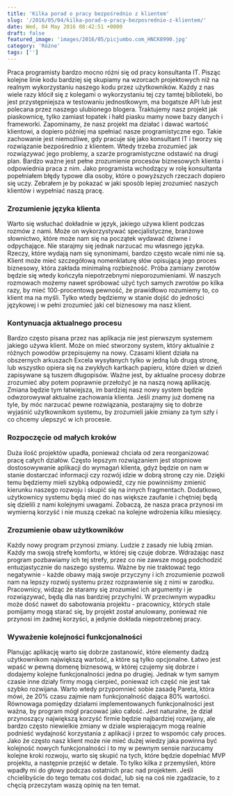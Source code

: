 ```yaml
---
title: 'Kilka porad o pracy bezpośrednio z klientem'
slug: '/2016/05/04/kilka-porad-o-pracy-bezposrednio-z-klientem/'
date: Wed, 04 May 2016 08:42:51 +0000
draft: false
featured_image: 'images/2016/05/picjumbo.com_HNCK8990.jpg'
category: 'Różne'
tags: ['']
---
```


Praca programisty bardzo mocno różni się od pracy konsultanta IT. Pisząc kolejne linie kodu bardziej się skupiamy na wzorcach projektowych niż na realnym wykorzystaniu naszego kodu przez użytkowników. Każdy z nas wiele razy kłócił się z kolegami o wykorzystaniu tej czy tamtej biblioteki, bo jest przystępniejsza w testowaniu jednostkowym, ma bogatsze API lub jest polecana przez naszego ulubionego blogera. Traktujemy nasz projekt jak piaskownicę, tylko zamiast łopatek i hałd piasku mamy nowe bazy danych i frameworki. Zapominamy, że nasz projekt ma działać i dawać wartość klientowi, a dopiero później ma spełniać nasze programistyczne ego. Takie zachowanie jest niemożliwe, gdy pracuje się jako konsultant IT i tworzy się rozwiązanie bezpośrednio z klientem. Wtedy trzeba zrozumieć jak rozwiązywać jego problemy, a szarże programistyczne odstawić na drugi plan. Bardzo ważne jest pełne zrozumienie procesów biznesowych klienta i odpowiednia praca z nim. Jako programista wchodzący w rolę konsultanta popełniałem błędy typowe dla osoby, które o powyższych rzeczach dopiero się uczy. Zebrałem je by pokazać w jaki sposób lepiej zrozumieć naszych klientów i wypełniać naszą pracę.

### Zrozumienie języka klienta

Warto się wsłuchać dokładnie w język, jakiego używa klient podczas rozmów z nami. Może on wykorzystywać specjalistyczne, branżowe słownictwo, które może nam się na początek wydawać dziwne i odpychające. Nie starajmy się jednak narzucać mu własnego języka. Rzeczy, które wydają nam się synonimami, bardzo często wcale nimi nie są. Klient może mieć szczegółową nomenklaturę słów opisującą jego proces biznesowy, która zakłada minimalną rozbieżność. Próba zamiany zwrotów będzie się wtedy kończyła niepotrzebnymi nieporozumieniami. W naszych rozmowach możemy nawet spróbować użyć tych samych zwrotów po kilka razy, by mieć 100-procentową pewność, że prawidłowo rozumiemy to, co klient ma na myśli. Tylko wtedy będziemy w stanie dojść do jedności językowej i w pełni zrozumieć jaki cel biznesowy ma nasz klient.

### Kontynuacja aktualnego procesu

Bardzo często pisana przez nas aplikacja nie jest pierwszym systemem jakiego używa klient. Może on mieć stworzony system, który aktualnie z różnych powodów przepisujemy na nowy. Czasami klient działa na obszernych arkuszach Excela wysyłanych tylko w jedną lub drugą stronę, lub wszystko opiera się na zwykłych kartkach papieru, które dzień w dzień zapisywane są tuszem długopisów. Ważne jest, by aktualne procesy dobrze zrozumieć aby potem poprawnie przełożyć je na naszą nową aplikację. Zmiana będzie tym łatwiejsza, im bardziej nasz nowy system będzie odwzorowywał aktualne zachowania klienta. Jeśli znamy już domenę na tyle, by móc narzucać pewne rozwiązania, postarajmy się to dobrze wyjaśnić użytkownikom systemu, by zrozumieli jakie zmiany za tym szły i co chcemy ulepszyć w ich procesie.

### Rozpoczęcie od małych kroków

Duża ilość projektów upadła, ponieważ chciała od zera reorganizować pracę całych działów. Często lepszym rozwiązaniem jest stopniowe dostosowywanie aplikacji do wymagań klienta, gdyż będzie on nam w stanie dostarczać informacji czy rozwój idzie w dobrą stronę czy nie. Dzięki temu będziemy mieli szybką odpowiedź, czy nie powinniśmy zmienić kierunku naszego rozwoju i skupić się na innych fragmentach. Dodatkowo, użytkownicy systemu będą mieć do nas większe zaufanie i chętniej będą się dzielili z nami kolejnymi uwagami. Zobaczą, że nasza praca przynosi im wymierną korzyść i nie muszą czekać na kolejne wdrożenia kilku miesięcy.

### Zrozumienie obaw użytkowników

Każdy nowy program przynosi zmiany. Ludzie z zasady nie lubią zmian. Każdy ma swoją strefę komfortu, w której się czuje dobrze. Wdrażając nasz program pozbawiamy ich tej strefy, przez co nie zawsze mogą podchodzić entuzjastycznie do naszego systemu. Ważne by nie traktować tego negatywnie - każde obawy mają swoje przyczyny i ich zrozumienie pozwoli nam na lepszy rozwój systemu przez rozprawienie się z nimi w zarodku. Pracownicy, widząc że staramy się zrozumieć ich argumenty i je rozwiązywać, będą dla nas bardziej przychylni. W przeciwnym wypadku może dość nawet do sabotowania projektu - pracownicy, których stale pomijamy mogą starać się, by projekt został anulowany, ponieważ nie przynosi im żadnej korzyści, a jedynie dokłada niepotrzebnej pracy.

### Wyważenie kolejności funkcjonalności

Planując aplikację warto się dobrze zastanowić, które elementy dadzą użytkownikom największą wartość, a które są tylko opcjonalne. Łatwo jest wpaść w pewną domenę biznesową, w której czujemy się dobrze i dodajemy kolejne funkcjonalności jedna po drugiej. Jednak w tym samym czasie inne działy firmy mogą cierpieć, ponieważ ich część nie jest tak szybko rozwijana. Warto wtedy przypomnieć sobie zasadę Pareta, która mówi, że 20% czasu zajmie nam funkcjonalność dająca 80% wartości. Równowaga pomiędzy działami implementowanych funkcjonalności jest ważna, by program mógł pracować jako całość. Jest naturalne, że dział przynoszący największą korzyść firmie będzie najbardziej rozwijany, ale bardzo często niewielkie zmiany w dziale wspierającym mogą realnie podnieść wydajność korzystania z aplikacji i przez to wspomóc cały proces. Jako że często nasz klient może nie mieć dużej wiedzy jaka powinna być kolejność nowych funkcjonalności i to my w pewnym sensie narzucamy kolejne kroki rozwoju, warto się skupić na tych, które będzie dopełniać MVP projektu, a następnie przejść w detale. To tylko kilka z przemyśleń, które wpadły mi do głowy podczas ostatnich prac nad projektem. Jeśli chcielibyście do tego tematu coś dodać, lub się na coś nie zgadzacie, to z chęcią przeczytam waszą opinię na ten temat.